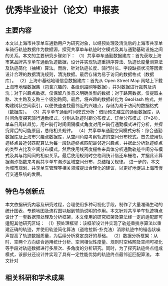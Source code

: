 # 优秀毕业设计（论文）申报表
## 主要内容
本文以上海市共享单车通勤用户为研究对象，以经预处理及清洗后的上海市共享单车骑行轨迹数据作为数据源，探究共享单车轨迹时空模式及其与通勤基础设施之间的关系。本文的主要研究步骤如下：
（1）共享单车通勤数据建库：首先获取上海市某品牌共享单车通勤轨迹数据，设计并实现轨迹重排序算法、轨迹长度量测算法及轨迹简化（抽稀）算法。而后，针对轨迹长度、骑行时长、字段缺损状况等因素设计合理的数据清洗规则，清洗数据。最后存储为易于访问的数据格式（数据库）。
（2）上海市基础地理信息数据建库：首先从 Open Street Map 网站上下载上海市地理数据集（包含兴趣的、各级别路网等数据），并对数据进行裁剪及清洗；对于兴趣点数据，仅保留八类意义明确类型的数据；对于路网数据，仅提取主路、次主路及支路三个级别路网。最后，将兴趣的数据转化为 GeoHash 格式，并构建树状空间索引，以便快速查找最邻近的兴趣点，存储为易于访问的数据格式（数据库）。
（3）共享单车通勤时间模式分析：借助预先建立的通勤数据库，从时间角度探究骑行通勤模式，分别从轨迹时距分布模式、订单分布模式（7*24）、单车日周转趋势，用户骑行时间间隔模式角度对用户骑行通勤模式进行分析，并探究背后的可能原因，总结相关规律。
（4）共享单车通勤空间模式分析：综合通勤数据库及上海市兴趣点数据库，从空间角度考察轨迹的空间分布模式。首先使用轨迹终点最近邻匹配算法为每一段轨迹终点匹配最邻近兴趣点，并据此分析轨迹终点的类型占比及空间分布模式。然后使用线密度栅格来具体分析通勤轨迹空间分布模式及其与路网间的相似关系。最后使用规则时空格网统计借还车栅格，并据此计算据潮汐指数来考察共享单车潮汐区域空间分布，总结相关规律。
进一步的，本文为城市规划、共享单车管理等相关领域提出合理化的建议，以更好地促进上海市慢行交通系统的发展。
## 特色与创新点
本文依据研究内容及研究过程，合理使用多种可视化手段，制作了大量准确生动的统计图表、专题地图及流程图以起到辅助说明的作用。本文针对共享单车轨迹特点设计了一套数据预处理及分析框架，本文使用的研究框架及算法经一定的适配即可适配其他研究区域：
（1）预处理框架：该框架设计并实现了轨迹重排序算法以重建正确的轨迹，并使用轨迹简化算法（道格拉斯-扑克法）消除轨迹中的锯齿状噪声提高了轨迹数据质量，为后续分析奠定良好的基础。
（2）数据分析框架：从时、空两个方向综合运用统计分析、空间相似性度量、规则时空格网及空间可视化等手段对轨迹数据进行多层次、多角度的分析研究。同时，为了探究轨迹终点组成模式，该部分还设计并实现了具有一定性能优势的轨迹终点最邻近匹配算法。
本文针对
## 相关科研和学术成果
